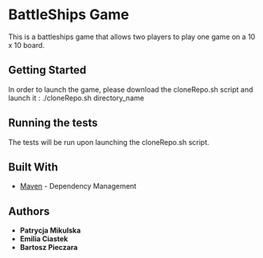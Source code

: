 # BattleShips Game

This is a battleships game that allows two players to play one game on a 10 x 10 board.

## Getting Started

In order to launch the game, please download the cloneRepo.sh script and launch it : ./cloneRepo.sh directory_name

## Running the tests

The tests will be run upon launching the cloneRepo.sh script.

## Built With

* [Maven](https://maven.apache.org/) - Dependency Management

## Authors

* **Patrycja Mikulska** 
* **Emilia Ciastek** 
* **Bartosz Pieczara** 

